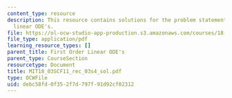 ```yaml
---
content_type: resource
description: This resource contains solutions for the problem statements related to
  linear ODE's.
file: https://ol-ocw-studio-app-production.s3.amazonaws.com/courses/18-03sc-differential-equations-fall-2011/debc58fd0f352f7d797f91d92cf02312_MIT18_03SCF11_rec_03s4_sol.pdf
file_type: application/pdf
learning_resource_types: []
parent_title: First Order Linear ODE's
parent_type: CourseSection
resourcetype: Document
title: MIT18_03SCF11_rec_03s4_sol.pdf
type: OCWFile
uid: debc58fd-0f35-2f7d-797f-91d92cf02312
---
```

